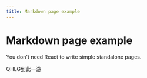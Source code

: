 ```yaml
---
title: Markdown page example
---
```


# Markdown page example

You don't need React to write simple standalone pages.

QHLG到此一游